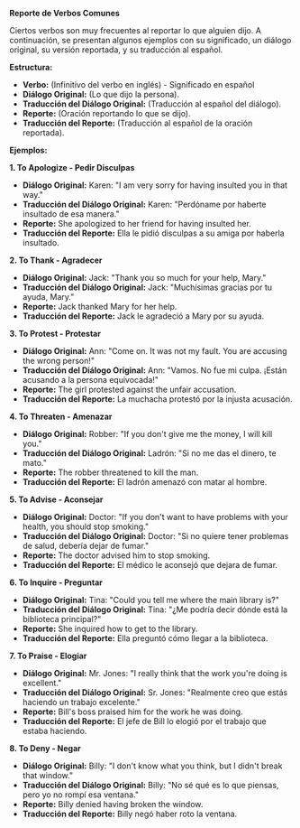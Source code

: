 

**Reporte de Verbos Comunes**

Ciertos verbos son muy frecuentes al reportar lo que alguien dijo. A continuación, se presentan algunos ejemplos con su significado, un diálogo original, su versión reportada, y su traducción al español.

**Estructura:**

*   **Verbo:** (Infinitivo del verbo en inglés) - Significado en español
*   **Diálogo Original:** (Lo que dijo la persona).
*   **Traducción del Diálogo Original:** (Traducción al español del diálogo).
*   **Reporte:** (Oración reportando lo que se dijo).
*   **Traducción del Reporte:** (Traducción al español de la oración reportada).

**Ejemplos:**

**1. To Apologize - Pedir Disculpas**

*   **Diálogo Original:** Karen: "I am very sorry for having insulted you in that way."
*   **Traducción del Diálogo Original:** Karen: "Perdóname por haberte insultado de esa manera."
*   **Reporte:** She apologized to her friend for having insulted her.
*   **Traducción del Reporte:** Ella le pidió disculpas a su amiga por haberla insultado.

**2. To Thank - Agradecer**

*   **Diálogo Original:** Jack: "Thank you so much for your help, Mary."
*   **Traducción del Diálogo Original:** Jack: "Muchísimas gracias por tu ayuda, Mary."
*   **Reporte:** Jack thanked Mary for her help.
*   **Traducción del Reporte:** Jack le agradeció a Mary por su ayuda.

**3. To Protest - Protestar**

*   **Diálogo Original:** Ann: "Come on. It was not my fault. You are accusing the wrong person!"
*   **Traducción del Diálogo Original:** Ann: "Vamos. No fue mi culpa. ¡Están acusando a la persona equivocada!"
*   **Reporte:** The girl protested against the unfair accusation.
*   **Traducción del Reporte:** La muchacha protestó por la injusta acusación.

**4. To Threaten - Amenazar**

*   **Diálogo Original:** Robber: "If you don't give me the money, I will kill you."
*   **Traducción del Diálogo Original:** Ladrón: "Si no me das el dinero, te mato."
*   **Reporte:** The robber threatened to kill the man.
*   **Traducción del Reporte:** El ladrón amenazó con matar al hombre.

**5. To Advise - Aconsejar**

*   **Diálogo Original:** Doctor: "If you don't want to have problems with your health, you should stop smoking."
*   **Traducción del Diálogo Original:** Doctor: "Si no quiere tener problemas de salud, debería dejar de fumar."
*   **Reporte:** The doctor advised him to stop smoking.
*   **Traducción del Reporte:** El médico le aconsejó que dejara de fumar.

**6. To Inquire - Preguntar**

*   **Diálogo Original:** Tina: "Could you tell me where the main library is?"
*   **Traducción del Diálogo Original:** Tina: "¿Me podría decir dónde está la biblioteca principal?"
*   **Reporte:** She inquired how to get to the library.
*   **Traducción del Reporte:** Ella preguntó cómo llegar a la biblioteca.

**7. To Praise - Elogiar**

*   **Diálogo Original:** Mr. Jones: "I really think that the work you're doing is excellent."
*   **Traducción del Diálogo Original:** Sr. Jones: "Realmente creo que estás haciendo un trabajo excelente."
*   **Reporte:** Bill's boss praised him for the work he was doing.
*   **Traducción del Reporte:** El jefe de Bill lo elogió por el trabajo que estaba haciendo.

**8. To Deny - Negar**

*   **Diálogo Original:** Billy: "I don't know what you think, but I didn't break that window."
*   **Traducción del Diálogo Original:** Billy: "No sé qué es lo que piensas, pero yo no rompí esa ventana."
*   **Reporte:** Billy denied having broken the window.
*   **Traducción del Reporte:** Billy negó haber roto la ventana.
